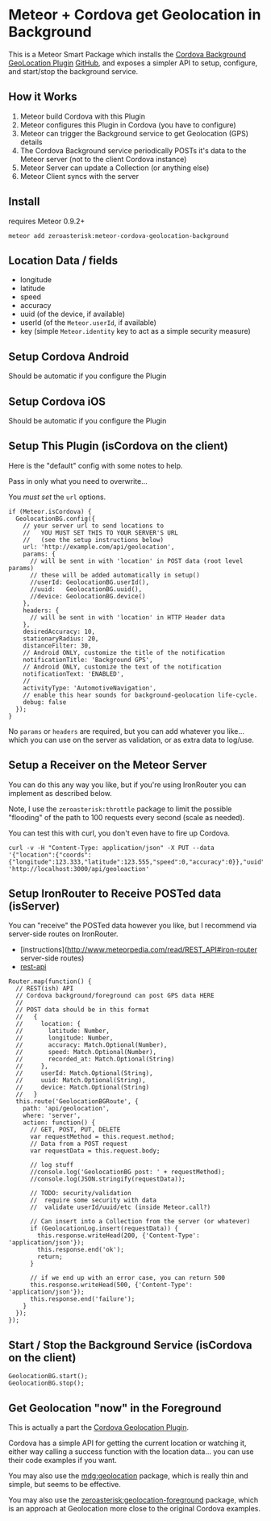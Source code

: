 # Meteor + Cordova get Geolocation in Background

This is a Meteor Smart Package which installs the
[Cordova Background GeoLocation Plugin](http://plugins.cordova.io/#/package/com.romainstrock.cordova.background-geolocation)
[GitHub](https://github.com/christocracy/cordova-plugin-background-geolocation),
and exposes a simpler API to setup, configure, and start/stop the background
service.

## How it Works

1. Meteor build Cordova with this Plugin
2. Meteor configures this Plugin in Cordova (you have to configure)
3. Meteor can trigger the Background service to get Geolocation (GPS) details
4. The Cordova Background service periodically POSTs it's data to the Meteor server (not to the client Cordova instance)
5. Meteor Server can update a Collection (or anything else)
6. Meteor Client syncs with the server

## Install

requires Meteor 0.9.2+

```
meteor add zeroasterisk:meteor-cordova-geolocation-background
```


## Location Data / fields

* longitude
* latitude
* speed
* accuracy
* uuid (of the device, if available)
* userId (of the `Meteor.userId`, if available)
* key (simple `Meteor.identity` key to act as a simple security measure)

## Setup Cordova Android

Should be automatic if you configure the Plugin

## Setup Cordova iOS

Should be automatic if you configure the Plugin

## Setup This Plugin (isCordova on the client)

Here is the "default" config with some notes to help.

Pass in only what you need to overwrite...

You *must set* the `url` options.

```
if (Meteor.isCordova) {
  GeolocationBG.config({
    // your server url to send locations to
    //   YOU MUST SET THIS TO YOUR SERVER'S URL
    //   (see the setup instructions below)
    url: 'http://example.com/api/geolocation',
    params: {
      // will be sent in with 'location' in POST data (root level params)
      // these will be added automatically in setup()
      //userId: GeolocationBG.userId(),
      //uuid:   GeolocationBG.uuid(),
      //device: GeolocationBG.device()
    },
    headers: {
      // will be sent in with 'location' in HTTP Header data
    },
    desiredAccuracy: 10,
    stationaryRadius: 20,
    distanceFilter: 30,
    // Android ONLY, customize the title of the notification
    notificationTitle: 'Background GPS',
    // Android ONLY, customize the text of the notification
    notificationText: 'ENABLED',
    //
    activityType: 'AutomotiveNavigation',
    // enable this hear sounds for background-geolocation life-cycle.
    debug: false
  });
}
```

No `params` or `headers` are required, but you can add whatever you like...
which you can use on the server as validation, or as extra data to log/use.

## Setup a Receiver on the Meteor Server

You can do this any way you like, but if you're using IronRouter you can
implement as described below.

Note, I use the `zeroasterisk:throttle` package to limit the possible
"flooding" of the path to 100 requests every second (scale as needed).

You can test this with curl, you don't even have to fire up Cordova.

```
curl -v -H "Content-Type: application/json" -X PUT --data '{"location":{"coords":{"longitude":123.333,"latitude":123.555,"speed":0,"accuracy":0}},"uuid":"curl","userId":"curltest1","device":"test"}' 'http://localhost:3000/api/geoloaction'
```


## Setup IronRouter to Receive POSTed data (isServer)

You can "receive" the POSTed data however you like, but I recommend via
server-side routes on IronRouter.

* [instructions](http://www.meteorpedia.com/read/REST_API#iron-router server-side routes)
* [rest-api](https://github.com/awatson1978/rest-api)

```
Router.map(function() {
  // REST(ish) API
  // Cordova background/foreground can post GPS data HERE
  //
  // POST data should be in this format
  //   {
  //     location: {
  //       latitude: Number,
  //       longitude: Number,
  //       accuracy: Match.Optional(Number),
  //       speed: Match.Optional(Number),
  //       recorded_at: Match.Optional(String)
  //     },
  //     userId: Match.Optional(String),
  //     uuid: Match.Optional(String),
  //     device: Match.Optional(String)
  //   }
  this.route('GeolocationBGRoute', {
    path: 'api/geolocation',
    where: 'server',
    action: function() {
      // GET, POST, PUT, DELETE
      var requestMethod = this.request.method;
      // Data from a POST request
      var requestData = this.request.body;

      // log stuff
      //console.log('GeolocationBG post: ' + requestMethod);
      //console.log(JSON.stringify(requestData));

      // TODO: security/validation
      //  require some security with data
      //  validate userId/uuid/etc (inside Meteor.call?)

      // Can insert into a Collection from the server (or whatever)
      if (GeolocationLog.insert(requestData)) {
        this.response.writeHead(200, {'Content-Type': 'application/json'});
        this.response.end('ok');
        return;
      }

      // if we end up with an error case, you can return 500
      this.response.writeHead(500, {'Content-Type': 'application/json'});
      this.response.end('failure');
    }
  });
});
```

## Start / Stop the Background Service (isCordova on the client)

```
GeolocationBG.start();
GeolocationBG.stop();
```

## Get Geolocation "now" in the Foreground

This is actually a part the [Cordova Geolocation Plugin](http://plugins.cordova.io/#/package/org.apache.cordova.geolocation).

Cordova has a simple API for getting the current location or watching it,
either way calling a success function with the location data... you can use
their code examples if you want.

You may also use the
[mdg:geolocation](https://github.com/meteor/mobile-packages/tree/master/packages/mdg:geolocation)
package, which is really thin and simple, but seems to be effective.

You may also use the
[zeroasterisk:geolocation-foreground](https://github.com/zeroasterisk/meteor-cordova-geolocation-foreground)
package, which is an approach at Geolocation more close to the original Cordova examples.




